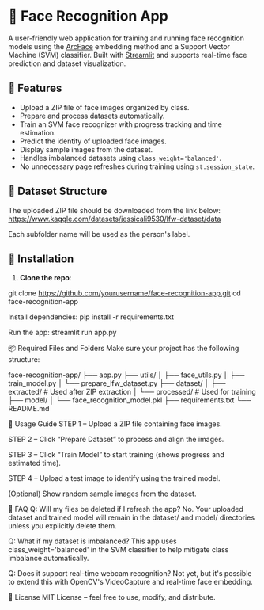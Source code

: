 # 🧠 Face Recognition App

A user-friendly web application for training and running face recognition models using the [ArcFace](https://github.com/deepinsight/insightface) embedding method and a Support Vector Machine (SVM) classifier. Built with [Streamlit](https://streamlit.io/) and supports real-time face prediction and dataset visualization.

## 🚀 Features

- Upload a ZIP file of face images organized by class.
- Prepare and process datasets automatically.
- Train an SVM face recognizer with progress tracking and time estimation.
- Predict the identity of uploaded face images.
- Display sample images from the dataset.
- Handles imbalanced datasets using `class_weight='balanced'`.
- No unnecessary page refreshes during training using `st.session_state`.

## 📁 Dataset Structure

The uploaded ZIP file should be downloaded from the link below:
https://www.kaggle.com/datasets/jessicali9530/lfw-dataset/data

Each subfolder name will be used as the person's label.

## 🔧 Installation

1. **Clone the repo**:

git clone https://github.com/yourusername/face-recognition-app.git
cd face-recognition-app

Install dependencies:
pip install -r requirements.txt

Run the app:
streamlit run app.py

📦 Required Files and Folders
Make sure your project has the following structure:

face-recognition-app/
├── app.py
├── utils/
│   ├── face_utils.py
│   ├── train_model.py
│   └── prepare_lfw_dataset.py
├── dataset/
│   ├── extracted/         # Used after ZIP extraction
│   └── processed/         # Used for training
├── model/
│   └── face_recognition_model.pkl
├── requirements.txt
└── README.md


📝 Usage Guide
STEP 1 – Upload a ZIP file containing face images.

STEP 2 – Click “Prepare Dataset” to process and align the images.

STEP 3 – Click “Train Model” to start training (shows progress and estimated time).

STEP 4 – Upload a test image to identify using the trained model.

(Optional) Show random sample images from the dataset.


🙋 FAQ
Q: Will my files be deleted if I refresh the app?
No. Your uploaded dataset and trained model will remain in the dataset/ and model/ directories unless you explicitly delete them.

Q: What if my dataset is imbalanced?
This app uses class_weight='balanced' in the SVM classifier to help mitigate class imbalance automatically.

Q: Does it support real-time webcam recognition?
Not yet, but it's possible to extend this with OpenCV's VideoCapture and real-time face embedding.

📄 License
MIT License – feel free to use, modify, and distribute.
